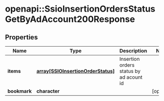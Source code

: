 # openapi::SsioInsertionOrdersStatusGetByAdAccount200Response


## Properties
Name | Type | Description | Notes
------------ | ------------- | ------------- | -------------
**items** | [**array[SSIOInsertionOrderStatus]**](SSIOInsertionOrderStatus.md) | Insertion orders status by ad acount id | 
**bookmark** | **character** |  | [optional] 


